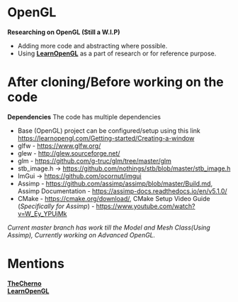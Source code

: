 # OpenGL
**Researching on OpenGL (Still a W.I.P)**
- Adding more code and abstracting where possible.
- Using **[LearnOpenGL](https://learnopengl.com/)** as a part of research or for reference purpose.

# After cloning/Before working on the code
**Dependencies**
The code has multiple dependencies
- Base (OpenGL) project can be configured/setup using this link https://learnopengl.com/Getting-started/Creating-a-window
- glfw - https://www.glfw.org/
- glew - http://glew.sourceforge.net/
- glm - https://github.com/g-truc/glm/tree/master/glm
- stb_image.h -> https://github.com/nothings/stb/blob/master/stb_image.h
- ImGui -> https://github.com/ocornut/imgui
- Assimp - https://github.com/assimp/assimp/blob/master/Build.md, Assimp Documentation - https://assimp-docs.readthedocs.io/en/v5.1.0/
- CMake - https://cmake.org/download/, CMake Setup Video Guide (_Specifically for Assimp_) - https://www.youtube.com/watch?v=W_Ey_YPUjMk

_Current master branch has work till the Model and Mesh Class(Using Assimp),_
_Currently working on Advanced OpenGL._

# Mentions
**[TheCherno](https://github.com/TheCherno)**  
**[LearnOpenGL](https://learnopengl.com/)**
